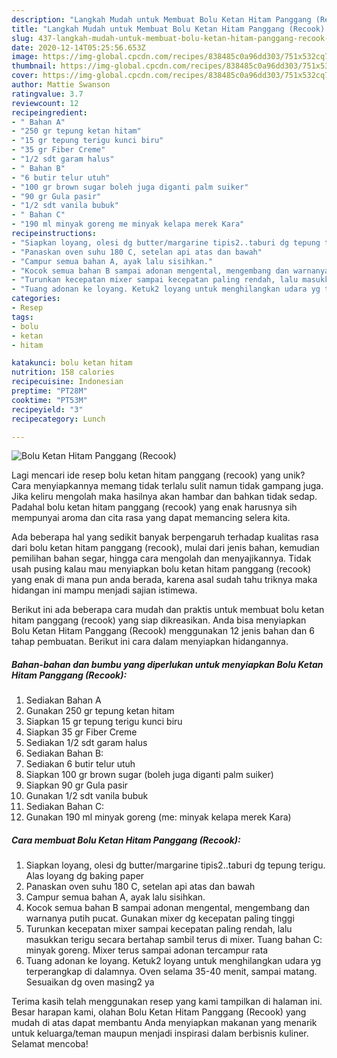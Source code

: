 ```yaml
---
description: "Langkah Mudah untuk Membuat Bolu Ketan Hitam Panggang (Recook) yang Menggugah Selera"
title: "Langkah Mudah untuk Membuat Bolu Ketan Hitam Panggang (Recook) yang Menggugah Selera"
slug: 437-langkah-mudah-untuk-membuat-bolu-ketan-hitam-panggang-recook-yang-menggugah-selera
date: 2020-12-14T05:25:56.653Z
image: https://img-global.cpcdn.com/recipes/838485c0a96dd303/751x532cq70/bolu-ketan-hitam-panggang-recook-foto-resep-utama.jpg
thumbnail: https://img-global.cpcdn.com/recipes/838485c0a96dd303/751x532cq70/bolu-ketan-hitam-panggang-recook-foto-resep-utama.jpg
cover: https://img-global.cpcdn.com/recipes/838485c0a96dd303/751x532cq70/bolu-ketan-hitam-panggang-recook-foto-resep-utama.jpg
author: Mattie Swanson
ratingvalue: 3.7
reviewcount: 12
recipeingredient:
- " Bahan A"
- "250 gr tepung ketan hitam"
- "15 gr tepung terigu kunci biru"
- "35 gr Fiber Creme"
- "1/2 sdt garam halus"
- " Bahan B"
- "6 butir telur utuh"
- "100 gr brown sugar boleh juga diganti palm suiker"
- "90 gr Gula pasir"
- "1/2 sdt vanila bubuk"
- " Bahan C"
- "190 ml minyak goreng me minyak kelapa merek Kara"
recipeinstructions:
- "Siapkan loyang, olesi dg butter/margarine tipis2..taburi dg tepung terigu. Alas loyang dg baking paper"
- "Panaskan oven suhu 180 C, setelan api atas dan bawah"
- "Campur semua bahan A, ayak lalu sisihkan."
- "Kocok semua bahan B sampai adonan mengental, mengembang dan warnanya putih pucat. Gunakan mixer dg kecepatan paling tinggi"
- "Turunkan kecepatan mixer sampai kecepatan paling rendah, lalu masukkan terigu secara bertahap sambil terus di mixer. Tuang bahan C: minyak goreng. Mixer terus sampai adonan tercampur rata"
- "Tuang adonan ke loyang. Ketuk2 loyang untuk menghilangkan udara yg terperangkap di dalamnya. Oven selama 35-40 menit, sampai matang. Sesuaikan dg oven masing2 ya"
categories:
- Resep
tags:
- bolu
- ketan
- hitam

katakunci: bolu ketan hitam 
nutrition: 158 calories
recipecuisine: Indonesian
preptime: "PT28M"
cooktime: "PT53M"
recipeyield: "3"
recipecategory: Lunch

---
```



![Bolu Ketan Hitam Panggang (Recook)](https://img-global.cpcdn.com/recipes/838485c0a96dd303/751x532cq70/bolu-ketan-hitam-panggang-recook-foto-resep-utama.jpg)

Lagi mencari ide resep bolu ketan hitam panggang (recook) yang unik? Cara menyiapkannya memang tidak terlalu sulit namun tidak gampang juga. Jika keliru mengolah maka hasilnya akan hambar dan bahkan tidak sedap. Padahal bolu ketan hitam panggang (recook) yang enak harusnya sih mempunyai aroma dan cita rasa yang dapat memancing selera kita.

Ada beberapa hal yang sedikit banyak berpengaruh terhadap kualitas rasa dari bolu ketan hitam panggang (recook), mulai dari jenis bahan, kemudian pemilihan bahan segar, hingga cara mengolah dan menyajikannya. Tidak usah pusing kalau mau menyiapkan bolu ketan hitam panggang (recook) yang enak di mana pun anda berada, karena asal sudah tahu triknya maka hidangan ini mampu menjadi sajian istimewa.




Berikut ini ada beberapa cara mudah dan praktis untuk membuat bolu ketan hitam panggang (recook) yang siap dikreasikan. Anda bisa menyiapkan Bolu Ketan Hitam Panggang (Recook) menggunakan 12 jenis bahan dan 6 tahap pembuatan. Berikut ini cara dalam menyiapkan hidangannya.

<!--inarticleads1-->

##### Bahan-bahan dan bumbu yang diperlukan untuk menyiapkan Bolu Ketan Hitam Panggang (Recook):

1. Sediakan  Bahan A
1. Gunakan 250 gr tepung ketan hitam
1. Siapkan 15 gr tepung terigu kunci biru
1. Siapkan 35 gr Fiber Creme
1. Sediakan 1/2 sdt garam halus
1. Sediakan  Bahan B:
1. Sediakan 6 butir telur utuh
1. Siapkan 100 gr brown sugar (boleh juga diganti palm suiker)
1. Siapkan 90 gr Gula pasir
1. Gunakan 1/2 sdt vanila bubuk
1. Sediakan  Bahan C:
1. Gunakan 190 ml minyak goreng (me: minyak kelapa merek Kara)




<!--inarticleads2-->

##### Cara membuat Bolu Ketan Hitam Panggang (Recook):

1. Siapkan loyang, olesi dg butter/margarine tipis2..taburi dg tepung terigu. Alas loyang dg baking paper
1. Panaskan oven suhu 180 C, setelan api atas dan bawah
1. Campur semua bahan A, ayak lalu sisihkan.
1. Kocok semua bahan B sampai adonan mengental, mengembang dan warnanya putih pucat. Gunakan mixer dg kecepatan paling tinggi
1. Turunkan kecepatan mixer sampai kecepatan paling rendah, lalu masukkan terigu secara bertahap sambil terus di mixer. Tuang bahan C: minyak goreng. Mixer terus sampai adonan tercampur rata
1. Tuang adonan ke loyang. Ketuk2 loyang untuk menghilangkan udara yg terperangkap di dalamnya. Oven selama 35-40 menit, sampai matang. Sesuaikan dg oven masing2 ya




Terima kasih telah menggunakan resep yang kami tampilkan di halaman ini. Besar harapan kami, olahan Bolu Ketan Hitam Panggang (Recook) yang mudah di atas dapat membantu Anda menyiapkan makanan yang menarik untuk keluarga/teman maupun menjadi inspirasi dalam berbisnis kuliner. Selamat mencoba!
